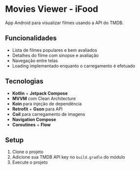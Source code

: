 # Movies Viewer - iFood

App Android para visualizar filmes usando a API do TMDB.

## Funcionalidades

- Lista de filmes populares e bem avaliados
- Detalhes do filme com sinopse e avaliação
- Navegação entre telas
- Loading implementado enquanto o carregamento é efetuado

## Tecnologias

- **Kotlin** + **Jetpack Compose**
- **MVVM** com Clean Architecture
- **Koin** para injeção de dependência
- **Retrofit** + **Gson** para API
- **Coil** para carregamento de imagens
- **Navigation Compose**
- **Coroutines** + **Flow**


## Setup

1. Clone o projeto
2. Adicione sua TMDB API key no `build.gradle` do módulo
3. Execute o projeto